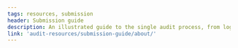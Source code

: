 ```yaml
---
tags: resources, submission
header: Submission guide
description: An illustrated guide to the single audit process, from login to final submission.
link: 'audit-resources/submission-guide/about/'
---
```

